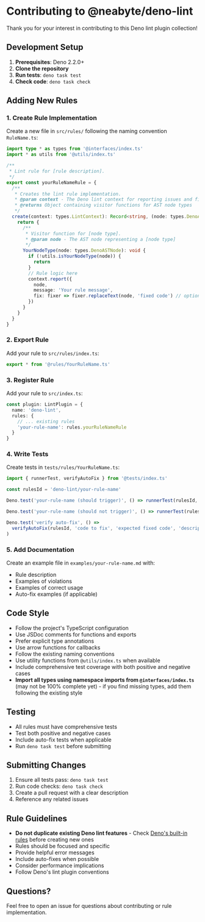 # Contributing to @neabyte/deno-lint

Thank you for your interest in contributing to this Deno lint plugin collection!

## Development Setup

1. **Prerequisites**: Deno 2.2.0+
2. **Clone the repository**
3. **Run tests**: `deno task test`
4. **Check code**: `deno task check`

## Adding New Rules

### 1. Create Rule Implementation

Create a new file in `src/rules/` following the naming convention `RuleName.ts`:

```typescript
import type * as types from '@interfaces/index.ts'
import * as utils from '@utils/index.ts'

/**
 * Lint rule for [rule description].
 */
export const yourRuleNameRule = {
  /**
   * Creates the lint rule implementation.
   * @param context - The Deno lint context for reporting issues and fixes
   * @returns Object containing visitor functions for AST node types
   */
  create(context: types.LintContext): Record<string, (node: types.DenoASTNode) => void> {
    return {
      /**
       * Visitor function for [node type].
       * @param node - The AST node representing a [node type]
       */
      YourNodeType(node: types.DenoASTNode): void {
        if (!utils.isYourNodeType(node)) {
          return
        }
        // Rule logic here
        context.report({
          node,
          message: 'Your rule message',
          fix: fixer => fixer.replaceText(node, 'fixed code') // optional
        })
      }
    }
  }
}
```

### 2. Export Rule

Add your rule to `src/rules/index.ts`:

```typescript
export * from '@rules/YourRuleName.ts'
```

### 3. Register Rule

Add your rule to `src/index.ts`:

```typescript
const plugin: LintPlugin = {
  name: 'deno-lint',
  rules: {
    // ... existing rules
    'your-rule-name': rules.yourRuleNameRule
  }
}
```

### 4. Write Tests

Create tests in `tests/rules/YourRuleName.ts`:

```typescript
import { runnerTest, verifyAutoFix } from '@tests/index.ts'

const rulesId = 'deno-lint/your-rule-name'

Deno.test('your-rule-name (should trigger)', () => runnerTest(rulesId, 'problematic code', 1))

Deno.test('your-rule-name (should not trigger)', () => runnerTest(rulesId, 'valid code', 0))

Deno.test('verify auto-fix', () =>
  verifyAutoFix(rulesId, 'code to fix', 'expected fixed code', 'description')
)
```

### 5. Add Documentation

Create an example file in `examples/your-rule-name.md` with:

- Rule description
- Examples of violations
- Examples of correct usage
- Auto-fix examples (if applicable)

## Code Style

- Follow the project's TypeScript configuration
- Use JSDoc comments for functions and exports
- Prefer explicit type annotations
- Use arrow functions for callbacks
- Follow the existing naming conventions
- Use utility functions from `@utils/index.ts` when available
- Include comprehensive test coverage with both positive and negative cases
- **Import all types using namespace imports from `@interfaces/index.ts`** (may not be 100% complete yet) - if you find missing types, add them following the existing style

## Testing

- All rules must have comprehensive tests
- Test both positive and negative cases
- Include auto-fix tests when applicable
- Run `deno task test` before submitting

## Submitting Changes

1. Ensure all tests pass: `deno task test`
2. Run code checks: `deno task check`
3. Create a pull request with a clear description
4. Reference any related issues

## Rule Guidelines

- **Do not duplicate existing Deno lint features** - Check [Deno's built-in rules](./development/DENO-RULES.md) before creating new ones
- Rules should be focused and specific
- Provide helpful error messages
- Include auto-fixes when possible
- Consider performance implications
- Follow Deno's lint plugin conventions

## Questions?

Feel free to open an issue for questions about contributing or rule implementation.
